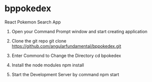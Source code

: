 # bppokedex
React Pokemon Search App

1. Open your Command Prompt window and start creating application

2. Clone the git repo
     git clone https://github.com/angularfundamental/bppokedex.git

3. Enter Commond to Change the Directory
      cd bpokedex
      
4. Install the node modules 
    npm install

5. Start the Development Server by command 
  npm start

